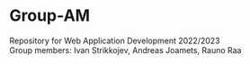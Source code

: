 # Group-AM
Repository for Web Application Development 2022/2023 <br>
Group members: Ivan Strikkojev, Andreas Joamets, Rauno Raa
